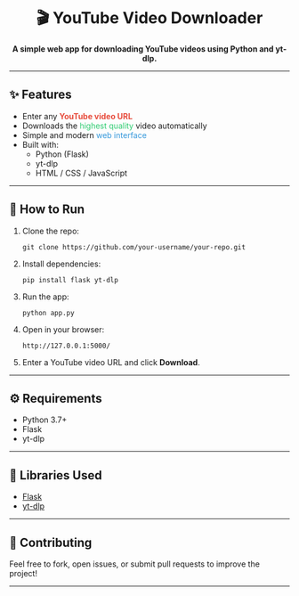 <h1 align="center">🎬 YouTube Video Downloader</h1>

<p align="center">
  <b>A simple web app for downloading YouTube videos using Python and yt-dlp.</b>
</p>

<hr>

<h2>✨ Features</h2>

<ul>
  <li>Enter any <span style="color:#e74c3c; font-weight:bold;">YouTube video URL</span></li>
  <li>Downloads the <span style="color:#2ecc71;">highest quality</span> video automatically</li>
  <li>Simple and modern <span style="color:#3498db;">web interface</span></li>
  <li>Built with:
    <ul>
      <li>Python (Flask)</li>
      <li>yt-dlp</li>
      <li>HTML / CSS / JavaScript</li>
    </ul>
  </li>
</ul>

<hr>


<h2>🚀 How to Run</h2>

<ol>
  <li>Clone the repo:
    <pre><code>git clone https://github.com/your-username/your-repo.git</code></pre>
  </li>
  <li>Install dependencies:
    <pre><code>pip install flask yt-dlp</code></pre>
  </li>
  <li>Run the app:
    <pre><code>python app.py</code></pre>
  </li>
  <li>Open in your browser:
    <pre><code>http://127.0.0.1:5000/</code></pre>
  </li>
  <li>Enter a YouTube video URL and click <b>Download</b>.</li>
</ol>

<hr>


<h2>⚙️ Requirements</h2>

<ul>
  <li>Python 3.7+</li>
  <li>Flask</li>
  <li>yt-dlp</li>
</ul>

<hr>

<h2>🔗 Libraries Used</h2>

<ul>
  <li><a href="https://flask.palletsprojects.com/">Flask</a></li>
  <li><a href="https://github.com/yt-dlp/yt-dlp">yt-dlp</a></li>
</ul>

<hr>

<h2>🤝 Contributing</h2>

<p>Feel free to fork, open issues, or submit pull requests to improve the project!</p>

<hr>

